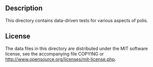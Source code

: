 Description
------------

This directory contains data-driven tests for various aspects of polis.

License
--------

The data files in this directory are distributed under the MIT software
license, see the accompanying file COPYING or
http://www.opensource.org/licenses/mit-license.php.

